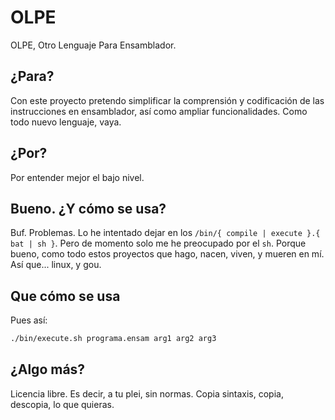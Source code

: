 # OLPE

OLPE, Otro Lenguaje Para Ensamblador.

## ¿Para?

Con este proyecto pretendo simplificar la comprensión y codificación de las instrucciones en ensamblador, así como ampliar funcionalidades. Como todo nuevo lenguaje, vaya.

## ¿Por?

Por entender mejor el bajo nivel.

## Bueno. ¿Y cómo se usa?

Buf. Problemas. Lo he intentado dejar en los `/bin/{ compile | execute }.{ bat | sh }`. Pero de momento solo me he preocupado por el `sh`. Porque bueno, como todo estos proyectos que hago, nacen, viven, y mueren en mí. Así que... linux, y gou.

## Que cómo se usa

Pues así:

```sh
./bin/execute.sh programa.ensam arg1 arg2 arg3
```

## ¿Algo más?

Licencia libre. Es decir, a tu plei, sin normas. Copia sintaxis, copia, descopia, lo que quieras.

